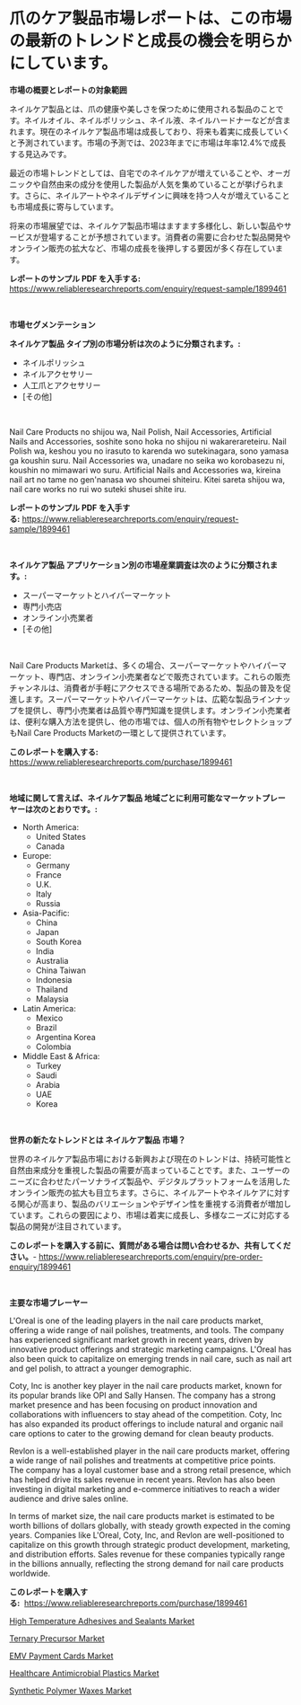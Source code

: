 <p><h1>爪のケア製品市場レポートは、この市場の最新のトレンドと成長の機会を明らかにしています。</h1></p><p><strong>市場の概要とレポートの対象範囲</strong></p>
<p><p>ネイルケア製品とは、爪の健康や美しさを保つために使用される製品のことです。ネイルオイル、ネイルポリッシュ、ネイル液、ネイルハードナーなどが含まれます。現在のネイルケア製品市場は成長しており、将来も着実に成長していくと予測されています。市場の予測では、2023年までに市場は年率12.4%で成長する見込みです。</p><p>最近の市場トレンドとしては、自宅でのネイルケアが増えていることや、オーガニックや自然由来の成分を使用した製品が人気を集めていることが挙げられます。さらに、ネイルアートやネイルデザインに興味を持つ人々が増えていることも市場成長に寄与しています。</p><p>将来の市場展望では、ネイルケア製品市場はますます多様化し、新しい製品やサービスが登場することが予想されています。消費者の需要に合わせた製品開発やオンライン販売の拡大など、市場の成長を後押しする要因が多く存在しています。</p></p>
<p><strong>レポートのサンプル PDF を入手する:</strong> <a href="https://www.reliableresearchreports.com/enquiry/request-sample/1899461">https://www.reliableresearchreports.com/enquiry/request-sample/1899461</a></p>
<p>&nbsp;</p>
<p><strong>市場セグメンテーション</strong></p>
<p><strong>ネイルケア製品 タイプ別の市場分析は次のように分類されます。:</strong></p>
<p><ul><li>ネイルポリッシュ</li><li>ネイルアクセサリー</li><li>人工爪とアクセサリー</li><li>[その他]</li></ul></p>
<p>&nbsp;</p>
<p><p>Nail Care Products no shijou wa, Nail Polish, Nail Accessories, Artificial Nails and Accessories, soshite sono hoka no shijou ni wakarerareteiru. Nail Polish wa, keshou you no irasuto to karenda wo sutekinagara, sono yamasa ga koushin suru. Nail Accessories wa, unadare no seika wo korobasezu ni, koushin no mimawari wo suru. Artificial Nails and Accessories wa, kireina nail art no tame no gen'nanasa wo shoumei shiteiru. Kitei sareta shijou wa, nail care works no rui wo suteki shusei shite iru.</p></p>
<p><strong>レポートのサンプル PDF を入手する:</strong>&nbsp;<a href="https://www.reliableresearchreports.com/enquiry/request-sample/1899461">https://www.reliableresearchreports.com/enquiry/request-sample/1899461</a></p>
<p>&nbsp;</p>
<p><strong> ネイルケア製品 アプリケーション別の市場産業調査は次のように分類されます。:</strong></p>
<p><ul><li>スーパーマーケットとハイパーマーケット</li><li>専門小売店</li><li>オンライン小売業者</li><li>[その他]</li></ul></p>
<p>&nbsp;</p>
<p><p>Nail Care Products Marketは、多くの場合、スーパーマーケットやハイパーマーケット、専門店、オンライン小売業者などで販売されています。これらの販売チャンネルは、消費者が手軽にアクセスできる場所であるため、製品の普及を促進します。スーパーマーケットやハイパーマーケットは、広範な製品ラインナップを提供し、専門小売業者は品質や専門知識を提供します。オンライン小売業者は、便利な購入方法を提供し、他の市場では、個人の所有物やセレクトショップもNail Care Products Marketの一環として提供されています。</p></p>
<p><strong>このレポートを購入する:</strong>&nbsp; <a href="https://www.reliableresearchreports.com/purchase/1899461">https://www.reliableresearchreports.com/purchase/1899461</a></p>
<p>&nbsp;</p>
<p><strong>地域に関して言えば、ネイルケア製品 地域ごとに利用可能なマーケットプレーヤーは次のとおりです。:</strong></p>
<p><ul>
    <li>
        North America:
        <ul>
            <li>United States</li>
            <li>Canada</li>
        </ul>
    </li>
    <li>
        Europe:
        <ul>
            <li>Germany</li>
            <li>France</li>
            <li>U.K.</li>
            <li>Italy</li>
            <li>Russia</li>
        </ul>
    </li>
    <li>
        Asia-Pacific:
        <ul>
            <li>China</li>
            <li>Japan</li>
            <li>South Korea</li>
            <li>India</li>
            <li>Australia</li>
            <li>China Taiwan</li>
            <li>Indonesia</li>
            <li>Thailand</li>
            <li>Malaysia</li>
        </ul>
    </li>
    <li>
        Latin America:
        <ul>
            <li>Mexico</li>
            <li>Brazil</li>
            <li>Argentina Korea</li>
            <li>Colombia</li>
        </ul>
    </li>
    <li>
        Middle East & Africa:
        <ul>
            <li>Turkey</li>
            <li>Saudi</li>
            <li>Arabia</li>
            <li>UAE</li>
            <li>Korea</li>
        </ul>
    </li>
    </ul></p>
<p>&nbsp;</p>
<p><strong>世界の新たなトレンドとは ネイルケア製品 市場？</strong></p>
<p><p>世界のネイルケア製品市場における新興および現在のトレンドは、持続可能性と自然由来成分を重視した製品の需要が高まっていることです。また、ユーザーのニーズに合わせたパーソナライズ製品や、デジタルプラットフォームを活用したオンライン販売の拡大も目立ちます。さらに、ネイルアートやネイルケアに対する関心が高まり、製品のバリエーションやデザイン性を重視する消費者が増加しています。これらの要因により、市場は着実に成長し、多様なニーズに対応する製品の開発が注目されています。</p></p>
<p><strong>このレポートを購入する前に、質問がある場合は問い合わせるか、共有してください。</strong>- <a href="https://www.reliableresearchreports.com/enquiry/pre-order-enquiry/1899461">https://www.reliableresearchreports.com/enquiry/pre-order-enquiry/1899461</a></p>
<p>&nbsp;</p>
<p><strong>主要な市場プレーヤー</strong></p>
<p><p>L'Oreal is one of the leading players in the nail care products market, offering a wide range of nail polishes, treatments, and tools. The company has experienced significant market growth in recent years, driven by innovative product offerings and strategic marketing campaigns. L'Oreal has also been quick to capitalize on emerging trends in nail care, such as nail art and gel polish, to attract a younger demographic.</p><p>Coty, Inc is another key player in the nail care products market, known for its popular brands like OPI and Sally Hansen. The company has a strong market presence and has been focusing on product innovation and collaborations with influencers to stay ahead of the competition. Coty, Inc has also expanded its product offerings to include natural and organic nail care options to cater to the growing demand for clean beauty products.</p><p>Revlon is a well-established player in the nail care products market, offering a wide range of nail polishes and treatments at competitive price points. The company has a loyal customer base and a strong retail presence, which has helped drive its sales revenue in recent years. Revlon has also been investing in digital marketing and e-commerce initiatives to reach a wider audience and drive sales online.</p><p>In terms of market size, the nail care products market is estimated to be worth billions of dollars globally, with steady growth expected in the coming years. Companies like L'Oreal, Coty, Inc, and Revlon are well-positioned to capitalize on this growth through strategic product development, marketing, and distribution efforts. Sales revenue for these companies typically range in the billions annually, reflecting the strong demand for nail care products worldwide.</p></p>
<p><strong>このレポートを購入する:</strong>&nbsp;&nbsp;<a href="https://www.reliableresearchreports.com/purchase/1899461">https://www.reliableresearchreports.com/purchase/1899461</a></p>
<p><p><a href="https://github.com/markusgodoy/Market-Research-Report-List-2/blob/main/high-temperature-adhesives-and-sealants-market.md">High Temperature Adhesives and Sealants Market</a></p><p><a href="https://view.publitas.com/reportprime-1/ternary-precursor-market-size-focuses-on-market-dynamics-in-depth-analysis-and-future-projections-of-its-market-forecasted-for-period-from-2024-to-2031/">Ternary Precursor Market</a></p><p><a href="https://view.publitas.com/reportprime-1/emv-payment-cards-market-analysis-examines-its-scope-on-growth-opportunities-and-forecasted-trends-spanning-from-2024-to-2031/">EMV Payment Cards Market</a></p><p><a href="https://flame-sidecar-702.notion.site/Healthcare-Antimicrobial-Plastics-Market-Analysis-and-Market-Size-Global-Industry-Overview-Market--d4c465f4097f4257a6e3b8b816203900">Healthcare Antimicrobial Plastics Market</a></p><p><a href="https://pretty-mail-caf.notion.site/Synthetic-Polymer-Waxes-Market-Research-Report-Forecasted-for-Period-from-2024-2031-by-Market-Typ-c140cc4f87f7438ba50d94bc4ceceeeb">Synthetic Polymer Waxes Market</a></p></p>